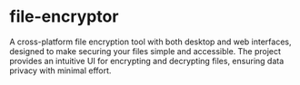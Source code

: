 # file-encryptor
A cross-platform file encryption tool with both desktop and web interfaces, designed to make securing your files simple and accessible. The project provides an intuitive UI for encrypting and decrypting files, ensuring data privacy with minimal effort.
